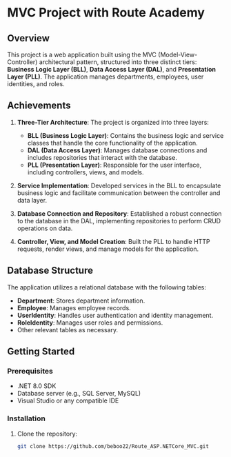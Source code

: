 # MVC Project with Route Academy

## Overview

This project is a web application built using the MVC (Model-View-Controller) architectural pattern, structured into three distinct tiers: **Business Logic Layer (BLL)**, **Data Access Layer (DAL)**, and **Presentation Layer (PLL)**. The application manages departments, employees, user identities, and roles.

## Achievements

1. **Three-Tier Architecture**: The project is organized into three layers:
   - **BLL (Business Logic Layer)**: Contains the business logic and service classes that handle the core functionality of the application.
   - **DAL (Data Access Layer)**: Manages database connections and includes repositories that interact with the database.
   - **PLL (Presentation Layer)**: Responsible for the user interface, including controllers, views, and models.

2. **Service Implementation**: Developed services in the BLL to encapsulate business logic and facilitate communication between the controller and data layer.

3. **Database Connection and Repository**: Established a robust connection to the database in the DAL, implementing repositories to perform CRUD operations on data.

4. **Controller, View, and Model Creation**: Built the PLL to handle HTTP requests, render views, and manage models for the application.

## Database Structure

The application utilizes a relational database with the following tables:
- **Department**: Stores department information.
- **Employee**: Manages employee records.
- **UserIdentity**: Handles user authentication and identity management.
- **RoleIdentity**: Manages user roles and permissions.
- Other relevant tables as necessary.

## Getting Started

### Prerequisites

- .NET 8.0 SDK
- Database server (e.g., SQL Server, MySQL)
- Visual Studio or any compatible IDE

### Installation

1. Clone the repository:
   ```bash
   git clone https://github.com/beboo22/Route_ASP.NETCore_MVC.git
